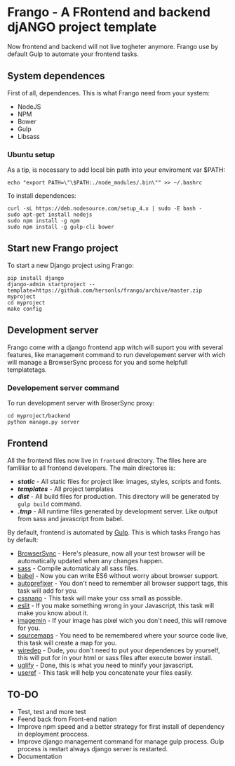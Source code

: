 Frango - A FRontend and backend djANGO project template
=======================================================

Now frontend and backend will not live togheter anymore. Frango use by
default Gulp to automate your frontend tasks.

System dependences
------------------

First of all, dependences. This is what Frango need from your system:

- NodeJS
- NPM
- Bower
- Gulp 
- Libsass

### Ubuntu setup

As a tip, is necessary to add local bin path into your enviroment var $PATH:

```
echo "export PATH=\"\$PATH:./node_modules/.bin\"" >> ~/.bashrc
```

To install dependences:

```
curl -sL https://deb.nodesource.com/setup_4.x | sudo -E bash -
sudo apt-get install nodejs
sudo npm install -g npm 
sudo npm install -g gulp-cli bower
```

Start new Frango project
------------------------

To start a new Django project using Frango:

```
pip install django
django-admin startproject --template=https://github.com/hersonls/frango/archive/master.zip myproject
cd myproject
make config
```

Development server
------------------

Frango come with a django frontend app witch will suport you
with several features, like management command to run developement server
with wich will manage a BrowserSync process for you and some helpfull 
templatetags.

### Developement server command

To run development server with BroserSync proxy:

```
cd myproject/backend
python manage.py server
```

Frontend
--------

All the frontend files now live in ```frontend``` directory. The files here are
famliliar to all frontend developers. The main directores is:

- ***static*** - All static files for project like: images, styles, scripts and fonts.
- ***templates*** - All project templates
- ***dist*** - All build files for production. This directory will be generated by ```gulp build``` command.
- ***.tmp*** - All runtime files generated by development server. Like output from sass and javascript from babel.

By default, frontend is automated by [Gulp](http://gulpjs.com/). This is which tasks Frango has by default:

- [BrowserSync]() - Here's pleasure, now all your test browser will be automatically updated when any changes happen.
- [sass](https://www.npmjs.com/package/gulp-sass) - Compile automaticaly all sass files.
- [babel](https://www.npmjs.com/package/gulp-babel) - Now you can write ES6 without worry about browser support.
- [autoprefixer](https://www.npmjs.com/package/gulp-autoprefixer) - You don't need to remember all browser support tags, this task will add for you.
- [cssnano](https://www.npmjs.com/package/cssnano) - This task will make your css small as possible.
- [eslit](https://www.npmjs.com/package/gulp-eslint) - If you make something wrong in your Javascript, this task will make you know about it.
- [imagemin](https://www.npmjs.com/package/gulp-imagemin) - If your image has pixel wich you don't need, this will remove for you.
- [sourcemaps](https://www.npmjs.com/package/gulp-sourcemaps) - You need to be remembered where your source code live, this task will create a map for you.
- [wiredep](https://www.npmjs.com/package/gulp-wiredep) - Dude, you don't need to put your dependences by yourself, this will put for in your html or sass files after execute bower install. 
- [uglify](https://www.npmjs.com/package/gulp-uglify) - Done, this is what you need to minify your javascript. 
- [useref](https://www.npmjs.com/package/gulp-useref) - This task will help you concatenate your files easily. 

TO-DO
-----

- Test, test and more test
- Feend back from Front-end nation
- Improve npm speed and a better strategy for first install of dependency in deployment proccess.
- Improve django management command for manage gulp process. Gulp process is restart always django
  server is restarted.
- Documentation
